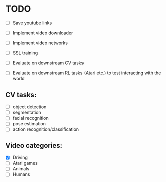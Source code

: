 # TODO

- [ ] Save youtube links
- [ ] Implement video downloader
- [ ] Implement video networks
- [ ] SSL training
- [ ] Evaluate on downstream CV tasks
- [ ] Evaluate on downstream RL tasks (Atari etc.) to test interacting with the world


## CV tasks:

- [ ] object detection
- [ ] segmentation
- [ ] facial recognition
- [ ] pose estimation
- [ ] action recognition/classification

## Video categories:
- [x] Driving
- [ ] Atari games
- [ ] Animals
- [ ] Humans
